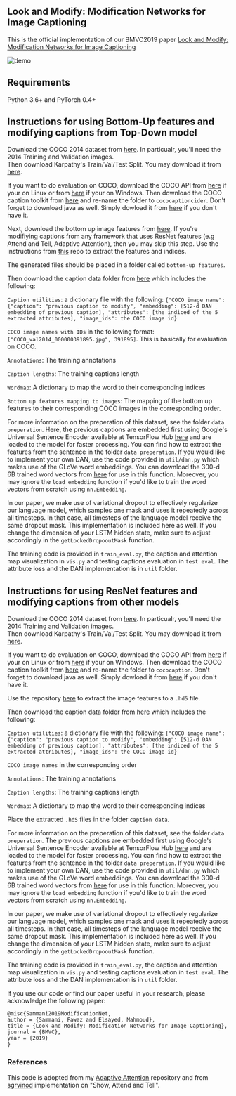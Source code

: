 ## Look and Modify: Modification Networks for Image Captioning 
This is the official implementation of our BMVC2019 paper [Look and Modify: Modification Networks for Image Captioning](https://drive.google.com/open?id=11hPwGuAoEbihVC49MN3roDkPuSI0tYbI)

![demo](https://user-images.githubusercontent.com/30661597/61649073-4cf21d00-ace3-11e9-8b71-0648a879c60c.png)

## Requirements
Python 3.6+ and PyTorch 0.4+

## Instructions for using Bottom-Up features and modifying captions from Top-Down model
Download the COCO 2014 dataset from [here](http://cocodataset.org/#download). In particualr, you'll need the 2014 Training and Validation images. <br/>
Then download Karpathy's Train/Val/Test Split. You may download it from [here](http://cs.stanford.edu/people/karpathy/deepimagesent/caption_datasets.zip).<br/>

If you want to do evaluation on COCO, download the COCO API from [here](https://github.com/cocodataset/cocoapi) if your on Linux or from [here](https://github.com/philferriere/cocoapi) if your on Windows. Then download the COCO caption toolkit from [here](https://github.com/tylin/coco-caption) and re-name the folder to `cococaptioncider`. Don't forget to download java as well. Simply dowload it from [here](https://www.java.com/en/download/) if you don't have it.

Next, download the bottom up image features from [here](https://imagecaption.blob.core.windows.net/imagecaption/trainval_36.zip ). If you're modifiying captions from any framework that uses ResNet features (e.g Attend and Tell, Adaptive Attention), then you may skip this step. 
Use the instructions from [this](https://github.com/hengyuan-hu/bottom-up-attention-vqa) repo to extract the features and indices. 


The generated files should be placed in a folder called `bottom-up features`. 

Then download the caption data folder from [here](https://drive.google.com/open?id=1vuE0Tj1a1wH-Yh2G_i6Mh1lHiIMM9b7V) which includes the following: 

`Caption utilities`: a dictionary file with the following: `{"COCO image name": {"caption": "previous caption to modify", "embedding": [512-d DAN embedding of previous caption], "attributes": [the indiced of the 5 extracted attributes], "image_ids": the COCO image id}`

`COCO image names with IDs` in the following format: `["COCO_val2014_000000391895.jpg", 391895]`. This is basically for evaluation on COCO.

`Annotations`: The training annotations

`Caption lengths`: The training captions length

`Wordmap`: A dictionary to map the word to their corresponding indices

`Bottom up features mapping to images`: The mapping of the bottom up features to their corresponding COCO images in the corresponding order.


For more information on the preperation of this dataset, see the folder `data preperation`. Here, the previous captions are embedded first using Google's Universal Sentence Encoder available at TensorFlow Hub [here](https://tfhub.dev/google/universal-sentence-encoder/2) and are loaded to the model for faster processing. You can find how to extract the features from the sentence in the folder `data preperation`. If you would like to implement your own DAN, use the code provided in `util/dan.py` which makes use of the GLoVe word embeddings. You can download the 300-d 6B trained word vectors from [here](https://nlp.stanford.edu/projects/glove/) for use in this function. Moreover, you may ignore the `load embedding` function if you'd like to train the word vectors from scratch using `nn.Embedding`.

In our paper, we make use of variational dropout to effectively regularize our language model, which samples one mask and uses it repeatedly across all timesteps. In that case, all timesteps of the language model receive the same dropout mask. This implementation is included here as well. If you change the dimension of your LSTM hidden state, make sure to adjust accordingly in the `getLockedDropooutMask` function. 

The training code is provided in `train_eval.py`, the caption and attention map visualization in `vis.py` and testing captions evaluation in `test eval`. The attribute loss and the DAN implementation is in `util` folder. 

## Instructions for using ResNet features and modifying captions from other models

Download the COCO 2014 dataset from [here](http://cocodataset.org/#download). In particualr, you'll need the 2014 Training and Validation images. <br/>
Then download Karpathy's Train/Val/Test Split. You may download it from [here](http://cs.stanford.edu/people/karpathy/deepimagesent/caption_datasets.zip).<br/>

If you want to do evaluation on COCO, download the COCO API from [here](https://github.com/cocodataset/cocoapi) if your on Linux or from [here](https://github.com/philferriere/cocoapi) if your on Windows. Then download the COCO caption toolkit from [here](https://github.com/tylin/coco-caption) and re-name the folder to `cococaption`. Don't forget to download java as well. Simply dowload it from [here](https://www.java.com/en/download/) if you don't have it.

Use the repository [here](https://github.com/sgrvinod/a-PyTorch-Tutorial-to-Image-Captioning) to extract the image features to a `.hd5` file.

Then download the caption data folder from [here](https://drive.google.com/open?id=1QOU8wp_Mr-wT5_fcH3vaAPIw8qO7BPRp) which includes the following: 

`Caption utilities`: a dictionary file with the following: `{"COCO image name": {"caption": "previous caption to modify", "embedding": [512-d DAN embedding of previous caption], "attributes": [the indiced of the 5 extracted attributes], "image_ids": the COCO image id}`

`COCO image names` in the corresponding order 

`Annotations`: The training annotations

`Caption lengths`: The training captions length

`Wordmap`: A dictionary to map the word to their corresponding indices

Place the extracted `.hd5` files in the folder `caption data`.

For more information on the preperation of this dataset, see the folder `data preperation`. The previous captions are embedded first using Google's Universal Sentence Encoder available at TensorFlow Hub [here](https://tfhub.dev/google/universal-sentence-encoder/2) and are loaded to the model for faster processing. You can find how to extract the features from the sentence in the folder `data preperation`. If you would like to implement your own DAN, use the code provided in `util/dan.py` which makes use of the GLoVe word embeddings. You can download the 300-d 6B trained word vectors from [here](https://nlp.stanford.edu/projects/glove/) for use in this function. Moreover, you may ignore the `load embedding` function if you'd like to train the word vectors from scratch using `nn.Embedding`.

In our paper, we make use of variational dropout to effectively regularize our language model, which samples one mask and uses it repeatedly across all timesteps. In that case, all timesteps of the language model receive the same dropout mask. This implementation is included here as well. If you change the dimension of your LSTM hidden state, make sure to adjust accordingly in the `getLockedDropooutMask` function. 

The training code is provided in `train_eval.py`, the caption and attention map visualization in `vis.py` and testing captions evaluation in `test eval`. The attribute loss and the DAN implementation is in `util` folder. 

If you use our code or find our paper useful in your research, please acknowledge the following paper:

```
@misc{Sammani2019ModificationNet,
author = {Sammani, Fawaz and Elsayed, Mahmoud},
title = {Look and Modify: Modification Networks for Image Captioning},
journal = {BMVC},
year = {2019}
}
```

### References
This code is adopted from my [Adaptive Attention](https://github.com/fawazsammani/knowing-when-to-look-adaptive-attention) repository and from [sgrvinod](https://github.com/sgrvinod/a-PyTorch-Tutorial-to-Image-Captioning) implementation on "Show, Attend and Tell". 



